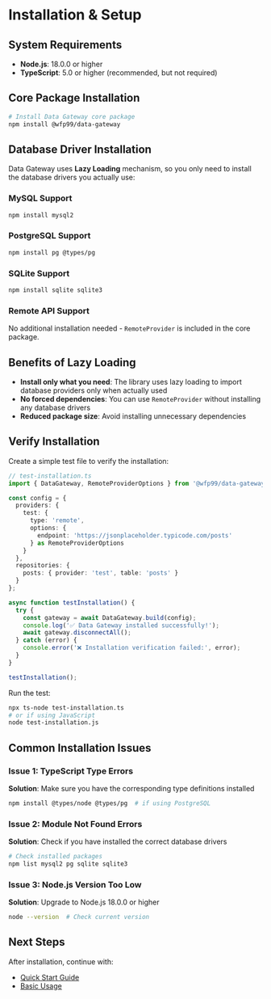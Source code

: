 # Installation & Setup

## System Requirements

- **Node.js**: 18.0.0 or higher
- **TypeScript**: 5.0 or higher (recommended, but not required)

## Core Package Installation

```bash
# Install Data Gateway core package
npm install @wfp99/data-gateway
```

## Database Driver Installation

Data Gateway uses **Lazy Loading** mechanism, so you only need to install the database drivers you actually use:

### MySQL Support
```bash
npm install mysql2
```

### PostgreSQL Support
```bash
npm install pg @types/pg
```

### SQLite Support
```bash
npm install sqlite sqlite3
```

### Remote API Support
No additional installation needed - `RemoteProvider` is included in the core package.

## Benefits of Lazy Loading

- **Install only what you need**: The library uses lazy loading to import database providers only when actually used
- **No forced dependencies**: You can use `RemoteProvider` without installing any database drivers
- **Reduced package size**: Avoid installing unnecessary dependencies

## Verify Installation

Create a simple test file to verify the installation:

```typescript
// test-installation.ts
import { DataGateway, RemoteProviderOptions } from '@wfp99/data-gateway';

const config = {
  providers: {
    test: {
      type: 'remote',
      options: {
        endpoint: 'https://jsonplaceholder.typicode.com/posts'
      } as RemoteProviderOptions
    }
  },
  repositories: {
    posts: { provider: 'test', table: 'posts' }
  }
};

async function testInstallation() {
  try {
    const gateway = await DataGateway.build(config);
    console.log('✅ Data Gateway installed successfully!');
    await gateway.disconnectAll();
  } catch (error) {
    console.error('❌ Installation verification failed:', error);
  }
}

testInstallation();
```

Run the test:
```bash
npx ts-node test-installation.ts
# or if using JavaScript
node test-installation.js
```

## Common Installation Issues

### Issue 1: TypeScript Type Errors
**Solution**: Make sure you have the corresponding type definitions installed
```bash
npm install @types/node @types/pg  # if using PostgreSQL
```

### Issue 2: Module Not Found Errors
**Solution**: Check if you have installed the correct database drivers
```bash
# Check installed packages
npm list mysql2 pg sqlite sqlite3
```

### Issue 3: Node.js Version Too Low
**Solution**: Upgrade to Node.js 18.0.0 or higher
```bash
node --version  # Check current version
```

## Next Steps

After installation, continue with:
- [Quick Start Guide](./quick-start.en.md)
- [Basic Usage](./basic-usage.en.md)